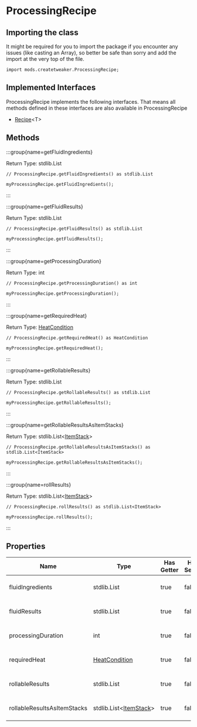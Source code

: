 # ProcessingRecipe

## Importing the class

It might be required for you to import the package if you encounter any issues (like casting an Array), so better be safe than sorry and add the import at the very top of the file.
```zenscript
import mods.createtweaker.ProcessingRecipe;
```


## Implemented Interfaces
ProcessingRecipe implements the following interfaces. That means all methods defined in these interfaces are also available in ProcessingRecipe

- [Recipe](/vanilla/api/recipe/type/Recipe)&lt;T&gt;

## Methods

:::group{name=getFluidIngredients}

Return Type: stdlib.List

```zenscript
// ProcessingRecipe.getFluidIngredients() as stdlib.List

myProcessingRecipe.getFluidIngredients();
```

:::

:::group{name=getFluidResults}

Return Type: stdlib.List

```zenscript
// ProcessingRecipe.getFluidResults() as stdlib.List

myProcessingRecipe.getFluidResults();
```

:::

:::group{name=getProcessingDuration}

Return Type: int

```zenscript
// ProcessingRecipe.getProcessingDuration() as int

myProcessingRecipe.getProcessingDuration();
```

:::

:::group{name=getRequiredHeat}

Return Type: [HeatCondition](/mods/createtweaker/recipes/HeatCondition)

```zenscript
// ProcessingRecipe.getRequiredHeat() as HeatCondition

myProcessingRecipe.getRequiredHeat();
```

:::

:::group{name=getRollableResults}

Return Type: stdlib.List

```zenscript
// ProcessingRecipe.getRollableResults() as stdlib.List

myProcessingRecipe.getRollableResults();
```

:::

:::group{name=getRollableResultsAsItemStacks}

Return Type: stdlib.List&lt;[ItemStack](/vanilla/api/item/ItemStack)&gt;

```zenscript
// ProcessingRecipe.getRollableResultsAsItemStacks() as stdlib.List<ItemStack>

myProcessingRecipe.getRollableResultsAsItemStacks();
```

:::

:::group{name=rollResults}

Return Type: stdlib.List&lt;[ItemStack](/vanilla/api/item/ItemStack)&gt;

```zenscript
// ProcessingRecipe.rollResults() as stdlib.List<ItemStack>

myProcessingRecipe.rollResults();
```

:::


## Properties

| Name | Type | Has Getter | Has Setter | Description |
|------|------|------------|------------|-------------|
| fluidIngredients | stdlib.List | true | false | No Description Provided |
| fluidResults | stdlib.List | true | false | No Description Provided |
| processingDuration | int | true | false | No Description Provided |
| requiredHeat | [HeatCondition](/mods/createtweaker/recipes/HeatCondition) | true | false | No Description Provided |
| rollableResults | stdlib.List | true | false | No Description Provided |
| rollableResultsAsItemStacks | stdlib.List&lt;[ItemStack](/vanilla/api/item/ItemStack)&gt; | true | false | No Description Provided |

